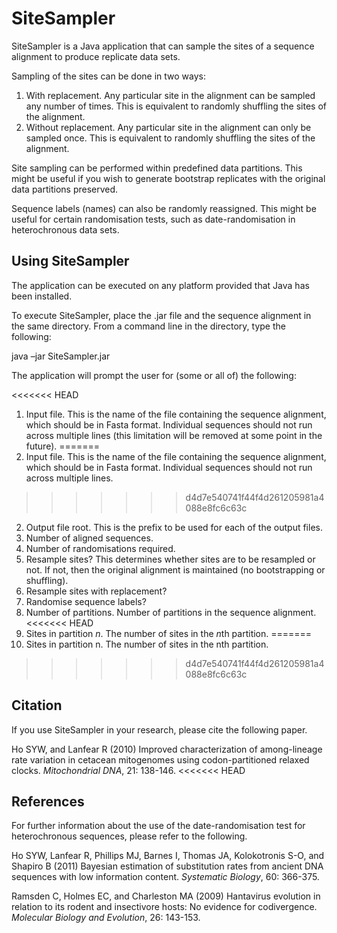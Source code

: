 SiteSampler
===========

SiteSampler is a Java application that can sample the sites of a sequence alignment to produce replicate data sets. 

Sampling of the sites can be done in two ways:

  1. With replacement. Any particular site in the alignment can be sampled any number of times. This is equivalent to randomly shuffling the sites of the alignment.
  2. Without replacement. Any particular site in the alignment can only be sampled once. This is equivalent to randomly shuffling the sites of the alignment.

Site sampling can be performed within predefined data partitions. This might be useful if you wish to generate bootstrap replicates with the original data partitions preserved. 

Sequence labels (names) can also be randomly reassigned. This might be useful for certain randomisation tests, such as date-randomisation in heterochronous data sets.

Using SiteSampler
-----------------

The application can be executed on any platform provided that Java has been installed. 

To execute SiteSampler, place the .jar file and the sequence alignment in the same directory. From a command line in the directory, type the following:

java –jar SiteSampler.jar

The application will prompt the user for (some or all of) the following:

<<<<<<< HEAD
  1. Input file. This is the name of the file containing the sequence alignment, which should be in Fasta format. Individual sequences should not run across multiple lines (this limitation will be removed at some point in the future). 
=======
  1. Input file. This is the name of the file containing the sequence alignment, which should be in Fasta format. Individual sequences should not run across multiple lines. 
>>>>>>> d4d7e540741f44f4d261205981a4088e8fc6c63c
  2. Output file root. This is the prefix to be used for each of the output files.
  3. Number of aligned sequences.
  4. Number of randomisations required.
  5. Resample sites? This determines whether sites are to be resampled or not. If not, then the original alignment is maintained (no bootstrapping or shuffling).
  6. Resample sites with replacement?
  7. Randomise sequence labels?
  8. Number of partitions. Number of partitions in the sequence alignment. 
<<<<<<< HEAD
  9. Sites in partition *n*. The number of sites in the *n*th partition.
=======
  9. Sites in partition n. The number of sites in the nth partition.
>>>>>>> d4d7e540741f44f4d261205981a4088e8fc6c63c

Citation
--------

If you use SiteSampler in your research, please cite the following paper.

Ho SYW, and Lanfear R (2010) Improved characterization of among-lineage rate variation in cetacean mitogenomes using codon-partitioned relaxed clocks. *Mitochondrial DNA*, 21: 138-146.
<<<<<<< HEAD

References
----------

For further information about the use of the date-randomisation test for heterochronous sequences, please refer to the following.

Ho SYW, Lanfear R, Phillips MJ, Barnes I, Thomas JA, Kolokotronis S-O, and Shapiro B (2011) Bayesian estimation of substitution rates from ancient DNA sequences with low information content. *Systematic Biology*, 60: 366-375. 

Ramsden C, Holmes EC, and Charleston MA (2009) Hantavirus evolution in relation to its rodent and insectivore hosts: No evidence for codivergence. *Molecular Biology and Evolution*, 26: 143-153. 
